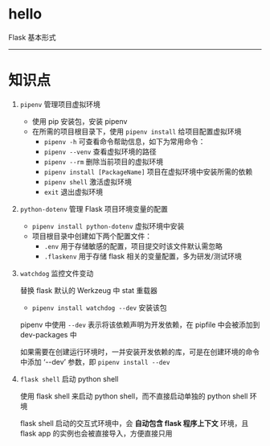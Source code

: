 # hello

Flask 基本形式

* * *

# 知识点

1.  `pipenv`  管理项目虚拟环境

    -   使用 pip 安装包，安装 pipenv
    -   在所需的项目根目录下，使用 `pipenv install` 给项目配置虚拟环境
        -   `pipenv -h` 可查看命令帮助信息，如下为常用命令：
        -   `pipenv --venv` 查看虚拟环境的路径  
        -   `pipenv --rm` 删除当前项目的虚拟环境
        -   `pipenv install [PackageName]` 项目在虚拟环境中安装所需的依赖
        -   `pipenv shell`  激活虚拟环境
        -   `exit` 退出虚拟环境

2.  `python-dotenv` 管理 Flask 项目环境变量的配置

    -   `pipenv install python-dotenv` 虚拟环境中安装
    -   项目根目录中创建如下两个配置文件：
        -   `.env`  用于存储敏感的配置，项目提交时该文件默认需忽略
        -   `.flaskenv` 用于存储 flask 相关的变量配置，多为研发/测试环境

3.  `watchdog` 监控文件变动

    替换 flask 默认的 Werkzeug 中 stat 重载器

    -   `pipenv install watchdog --dev`   安装该包

    pipenv 中使用 `--dev` 表示将该依赖声明为开发依赖，在 pipfile 中会被添加到 dev-packages 中

    如果需要在创建运行环境时，一并安装开发依赖的库，可是在创建环境的命令中添加 ‘--dev’ 参数，即 `pipenv install --dev`

4.  `flask shell` 启动 python shell

    使用 flask shell 来启动 python shell，而不直接启动单独的 python shell 环境

    flask shell 启动的交互式环境中，会 **自动包含 flask 程序上下文** 环境，且 flask app 的实例也会被直接导入，方便直接只用
